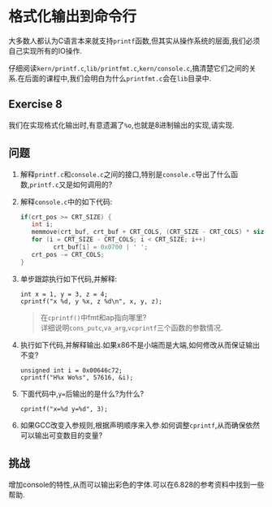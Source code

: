 # 格式化输出到命令行

大多数人都认为C语言本来就支持`printf`函数,但其实从操作系统的层面,我们必须自己实现所有的IO操作.

仔细阅读`kern/printf.c`,`lib/printfmt.c`,`kern/console.c`,搞清楚它们之间的关系.在后面的课程中,我们会明白为什么`printfmt.c`会在`lib`目录中.

## Exercise 8

我们在实现格式化输出时,有意遗漏了`%o`,也就是8进制输出的实现,请实现.

## 问题

1. 解释`printf.c`和`console.c`之间的接口,特别是`console.c`导出了什么函数,`printf.c`又是如何调用的?

2. 解释`console.c`中的如下代码:
   ```c
   if(crt_pos >= CRT_SIZE) {
      int i;      
      memmove(crt_buf, crt_buf + CRT_COLS, (CRT_SIZE - CRT_COLS) * sizeof(uint16_t));
      for (i = CRT_SIZE - CRT_COLS; i < CRT_SIZE; i++)
            crt_buf[i] = 0x0700 | ' ';
      crt_pos -= CRT_COLS;
   }
   ```

4. 单步跟踪执行如下代码,并解释:

   ```
   int x = 1, y = 3, z = 4;
   cprintf("x %d, y %x, z %d\n", x, y, z);
   ```

   > 在`cprintf()`中fmt和ap指向哪里?  
   > 详细说明`cons_putc`,`va_arg`,`vcprintf`三个函数的参数情况.

5. 执行如下代码,并解释输出.如果x86不是小端而是大端,如何修改从而保证输出不变?

   ```
   unsigned int i = 0x00646c72;
   cprintf("H%x Wo%s", 57616, &i);
   ```

6. 下面代码中,`y=`后输出的是什么?为什么?

   ```
   cprintf("x=%d y=%d", 3);
   ```

7. 如果GCC改变入参规则,根据声明顺序来入参.如何调整`cprintf`,从而确保依然可以输出可变数目的变量?

## 挑战

增加console的特性,从而可以输出彩色的字体.可以在6.828的参考资料中找到一些帮助.

